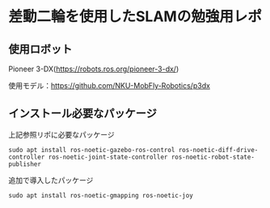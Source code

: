 # 差動二輪を使用したSLAMの勉強用レポ

## 使用ロボット
Pioneer 3-DX(https://robots.ros.org/pioneer-3-dx/)

使用モデル：https://github.com/NKU-MobFly-Robotics/p3dx
## インストール必要なパッケージ
上記参照リポに必要なパッケージ
```
sudo apt install ros-noetic-gazebo-ros-control ros-noetic-diff-drive-controller ros-noetic-joint-state-controller ros-noetic-robot-state-publisher
```
追加で導入したパッケージ
```
sudo apt install ros-noetic-gmapping ros-noetic-joy
```
